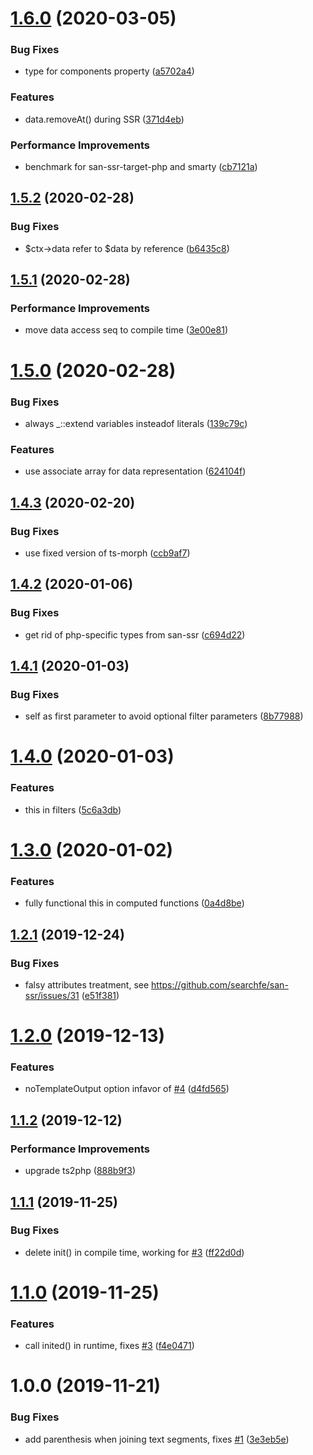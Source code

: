 # [1.6.0](https://github.com/searchfe/san-ssr-target-php/compare/v1.5.2...v1.6.0) (2020-03-05)


### Bug Fixes

* type for components property ([a5702a4](https://github.com/searchfe/san-ssr-target-php/commit/a5702a4d4012320e6904faea11b9379e3b2d9ebf))


### Features

* data.removeAt() during SSR ([371d4eb](https://github.com/searchfe/san-ssr-target-php/commit/371d4eb9082bfd8c46a8254715198c27466aa582))


### Performance Improvements

* benchmark for san-ssr-target-php and smarty ([cb7121a](https://github.com/searchfe/san-ssr-target-php/commit/cb7121a56a99af44fc02ac23d57272a7473ea9b0))

## [1.5.2](https://github.com/searchfe/san-ssr-target-php/compare/v1.5.1...v1.5.2) (2020-02-28)


### Bug Fixes

* $ctx->data refer to $data by reference ([b6435c8](https://github.com/searchfe/san-ssr-target-php/commit/b6435c885c184a64030e1a2b05a88a1bbbdf4e57))

## [1.5.1](https://github.com/searchfe/san-ssr-target-php/compare/v1.5.0...v1.5.1) (2020-02-28)


### Performance Improvements

* move data access seq to compile time ([3e00e81](https://github.com/searchfe/san-ssr-target-php/commit/3e00e817b170c6a16677d2a0ff94e118d8a97a6c))

# [1.5.0](https://github.com/searchfe/san-ssr-target-php/compare/v1.4.3...v1.5.0) (2020-02-28)


### Bug Fixes

* always _::extend variables insteadof literals ([139c79c](https://github.com/searchfe/san-ssr-target-php/commit/139c79ca8506fce5c716c34a85316663cb3ab5cc))


### Features

* use associate array for data representation ([624104f](https://github.com/searchfe/san-ssr-target-php/commit/624104f0ce91eaa161e7971a2ab5359d7c854909))

## [1.4.3](https://github.com/searchfe/san-ssr-target-php/compare/v1.4.2...v1.4.3) (2020-02-20)


### Bug Fixes

* use fixed version of ts-morph ([ccb9af7](https://github.com/searchfe/san-ssr-target-php/commit/ccb9af74c5fe9021bad96323dbb1a6f4893d7590))

## [1.4.2](https://github.com/searchfe/san-ssr-target-php/compare/v1.4.1...v1.4.2) (2020-01-06)


### Bug Fixes

* get rid of php-specific types from san-ssr ([c694d22](https://github.com/searchfe/san-ssr-target-php/commit/c694d22eef0bd090ed34358093d25b4185315d6e))

## [1.4.1](https://github.com/searchfe/san-ssr-target-php/compare/v1.4.0...v1.4.1) (2020-01-03)


### Bug Fixes

* self as first parameter to avoid optional filter parameters ([8b77988](https://github.com/searchfe/san-ssr-target-php/commit/8b779886725faa34f0aa2a62d4c0a95bca6d59f2))

# [1.4.0](https://github.com/searchfe/san-ssr-target-php/compare/v1.3.0...v1.4.0) (2020-01-03)


### Features

* this in filters ([5c6a3db](https://github.com/searchfe/san-ssr-target-php/commit/5c6a3db60a007ebaa02006e7fce62194c37230d7))

# [1.3.0](https://github.com/searchfe/san-ssr-target-php/compare/v1.2.1...v1.3.0) (2020-01-02)


### Features

* fully functional this in computed functions ([0a4d8be](https://github.com/searchfe/san-ssr-target-php/commit/0a4d8be24e2ed631253fda5be4ae6d133b230623))

## [1.2.1](https://github.com/searchfe/san-ssr-target-php/compare/v1.2.0...v1.2.1) (2019-12-24)


### Bug Fixes

* falsy attributes treatment, see https://github.com/searchfe/san-ssr/issues/31 ([e51f381](https://github.com/searchfe/san-ssr-target-php/commit/e51f38106f7250e6308e6d1b0db0184447226cbd))

# [1.2.0](https://github.com/searchfe/san-ssr-target-php/compare/v1.1.2...v1.2.0) (2019-12-13)


### Features

* noTemplateOutput option infavor of [#4](https://github.com/searchfe/san-ssr-target-php/issues/4) ([d4fd565](https://github.com/searchfe/san-ssr-target-php/commit/d4fd565171b0e0c9ff35fed810e8c18bb33c1664))

## [1.1.2](https://github.com/searchfe/san-ssr-target-php/compare/v1.1.1...v1.1.2) (2019-12-12)


### Performance Improvements

* upgrade ts2php ([888b9f3](https://github.com/searchfe/san-ssr-target-php/commit/888b9f348f12ad3644b03a727b526682008b2414))

## [1.1.1](https://github.com/searchfe/san-ssr-target-php/compare/v1.1.0...v1.1.1) (2019-11-25)


### Bug Fixes

* delete init() in compile time, working for [#3](https://github.com/searchfe/san-ssr-target-php/issues/3) ([ff22d0d](https://github.com/searchfe/san-ssr-target-php/commit/ff22d0deb8c53f736fd6029cd7ca695b4741c560))

# [1.1.0](https://github.com/searchfe/san-ssr-target-php/compare/v1.0.0...v1.1.0) (2019-11-25)


### Features

* call inited() in runtime, fixes [#3](https://github.com/searchfe/san-ssr-target-php/issues/3) ([f4e0471](https://github.com/searchfe/san-ssr-target-php/commit/f4e0471d5325910aa2acc671fdd33a097d893b45))

# 1.0.0 (2019-11-21)


### Bug Fixes

* add parenthesis when joining text segments, fixes [#1](https://github.com/searchfe/san-ssr-target-php/issues/1) ([3e3eb5e](https://github.com/searchfe/san-ssr-target-php/commit/3e3eb5eb86990e3837589c7b4db8443359354c18))
